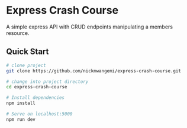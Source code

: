 # Express Crash Course

A simple express API with CRUD endpoints manipulating a members resource.

## Quick Start

```bash
# clone project
git clone https://github.com/nickmwangemi/express-crash-course.git

# change into project directory
cd express-crash-course

# Install dependencies
npm install

# Serve on localhost:5000
npm run dev
```
